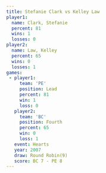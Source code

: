 ```yaml
---
title: Stefanie Clark vs Kelley Law
player1:               
  name: Clark, Stefanie
  percent: 81          
  wins: 1              
  losses: 0            
player2:               
  name: Law, Kelley    
  percent: 65          
  wins: 0              
  losses: 1            
games:
 - player1:        
     team: 'PE'    
     position: Lead
     percent: 81   
     win: 1        
     loss: 0       
   player2:          
     team: 'BC'      
     position: Fourth
     percent: 65     
     win: 0          
     loss: 1         
   event: Hearts       
   year: 2007          
   draw: Round Robin(9)
   score: BC 7 - PE 8  
---
```

